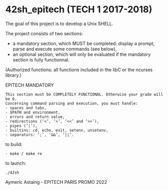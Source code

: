 # 42sh_epitech (TECH 1 2017-2018)

The goal of this project is to develop a Unix SHELL.

The project consists of two sections:
- a mandatory section, which MUST be completed: display a prompt, parse and execute some commands (see below),
- an optional section, which will only be evaluated if the mandatory section is fully functionnal.

(Authorized functions: all functions included in the libC or the ncurses library.)

EPITECH MANDATORY
    
    This section must be COMPLETELY FUNCTIONAL. Otherwise your grade will be 0.
    Concerning command parsing and execution, you must handle:
    - spaces and tabs,
    - $PATH and environment,
    - errors and return value,
    - redirections (‘<’, ‘>’, ‘<<’ and ‘>>’),
    - pipes (‘|’),
    - builtins: cd, echo, exit, setenv, unsetenv,
    - separators: ‘;’, ‘&&’, ‘||’.

to build:
    
    - make / make re
      
to launch:

    ./42sh

Aymeric Astaing - EPITECH PARIS PROMO 2022
